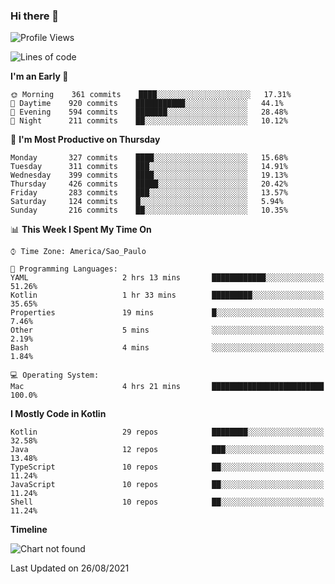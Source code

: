 ### Hi there 👋

<!--
**fernandonogueira/fernandonogueira** is a ✨ _special_ ✨ repository because its `README.md` (this file) appears on your GitHub profile.

Here are some ideas to get you started:

- 🔭 I’m currently working on ...
- 🌱 I’m currently learning ...
- 👯 I’m looking to collaborate on ...
- 🤔 I’m looking for help with ...
- 💬 Ask me about ...
- 📫 How to reach me: ...
- 😄 Pronouns: ...
- ⚡ Fun fact: ...
-->

<!--START_SECTION:waka-->
![Profile Views](http://img.shields.io/badge/Profile%20Views-3-blue)

![Lines of code](https://img.shields.io/badge/From%20Hello%20World%20I%27ve%20Written-464780%20lines%20of%20code-blue)

**I'm an Early 🐤** 

```text
🌞 Morning    361 commits    ████░░░░░░░░░░░░░░░░░░░░░   17.31% 
🌆 Daytime    920 commits    ███████████░░░░░░░░░░░░░░   44.1% 
🌃 Evening    594 commits    ███████░░░░░░░░░░░░░░░░░░   28.48% 
🌙 Night      211 commits    ██░░░░░░░░░░░░░░░░░░░░░░░   10.12%

```
📅 **I'm Most Productive on Thursday** 

```text
Monday       327 commits    ████░░░░░░░░░░░░░░░░░░░░░   15.68% 
Tuesday      311 commits    ███░░░░░░░░░░░░░░░░░░░░░░   14.91% 
Wednesday    399 commits    ████░░░░░░░░░░░░░░░░░░░░░   19.13% 
Thursday     426 commits    █████░░░░░░░░░░░░░░░░░░░░   20.42% 
Friday       283 commits    ███░░░░░░░░░░░░░░░░░░░░░░   13.57% 
Saturday     124 commits    █░░░░░░░░░░░░░░░░░░░░░░░░   5.94% 
Sunday       216 commits    ██░░░░░░░░░░░░░░░░░░░░░░░   10.35%

```


📊 **This Week I Spent My Time On** 

```text
⌚︎ Time Zone: America/Sao_Paulo

💬 Programming Languages: 
YAML                     2 hrs 13 mins       ████████████░░░░░░░░░░░░░   51.26% 
Kotlin                   1 hr 33 mins        █████████░░░░░░░░░░░░░░░░   35.65% 
Properties               19 mins             █░░░░░░░░░░░░░░░░░░░░░░░░   7.46% 
Other                    5 mins              ░░░░░░░░░░░░░░░░░░░░░░░░░   2.19% 
Bash                     4 mins              ░░░░░░░░░░░░░░░░░░░░░░░░░   1.84%

💻 Operating System: 
Mac                      4 hrs 21 mins       █████████████████████████   100.0%

```

**I Mostly Code in Kotlin** 

```text
Kotlin                   29 repos            ████████░░░░░░░░░░░░░░░░░   32.58% 
Java                     12 repos            ███░░░░░░░░░░░░░░░░░░░░░░   13.48% 
TypeScript               10 repos            ██░░░░░░░░░░░░░░░░░░░░░░░   11.24% 
JavaScript               10 repos            ██░░░░░░░░░░░░░░░░░░░░░░░   11.24% 
Shell                    10 repos            ██░░░░░░░░░░░░░░░░░░░░░░░   11.24%

```


**Timeline**

![Chart not found](https://raw.githubusercontent.com/fernandonogueira/fernandonogueira/master/charts/bar_graph.png) 


 Last Updated on 26/08/2021
<!--END_SECTION:waka-->
